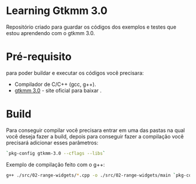 # Learning Gtkmm 3.0
Repositório criado para guardar os códigos dos exemplos e testes que estou aprendendo com o gtkmm 3.0.

# Pré-requisito
para poder buildar e executar os códigos você precisara:
- Compilador de C/C++ (gcc, g++).
- [gtkmm 3.0](https://www.gtkmm.org/en/) - site oficial para baixar .

# Build
Para conseguir compilar você precisara entrar em uma das pastas na qual você deseja fazer a build, depois para conseguir fazer a compilação você precisará adicionar esses parâmetros:
```bash
`pkg-config gtkmm-3.0 --cflags --libs`
```

Exemplo de compilação feito com o g++:
```bash
g++ ./src/02-range-widgets/*.cpp -o ./src/02-range-widgets/main `pkg-config gtkmm-3.0 --cflags --libs`
```